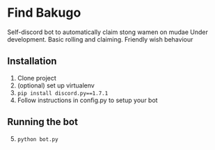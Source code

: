# Find Bakugo
Self-discord bot to automatically claim stong wamen on mudae
Under development. Basic rolling and claiming. Friendly wish behaviour

## Installation
1. Clone project
2. (optional) set up virtualenv
3. `pip install discord.py==1.7.1`
4. Follow instructions in config.py to setup your bot

## Running the bot
5. `python bot.py`

